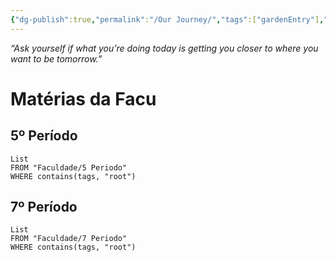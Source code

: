 ```yaml
---
{"dg-publish":true,"permalink":"/Our Journey/","tags":["gardenEntry"],"created":"2024-02-21T08:40:52.458-03:00"}
---
```



_*“Ask yourself if what you’re doing today is getting you closer to where you want to be tomorrow.”*_

# Matérias da Facu

## 5º Período
```dataview
List 
FROM "Faculdade/5 Periodo" 
WHERE contains(tags, "root")
```


## 7º Período
```dataview
List
FROM "Faculdade/7 Periodo" 
WHERE contains(tags, "root")
```
